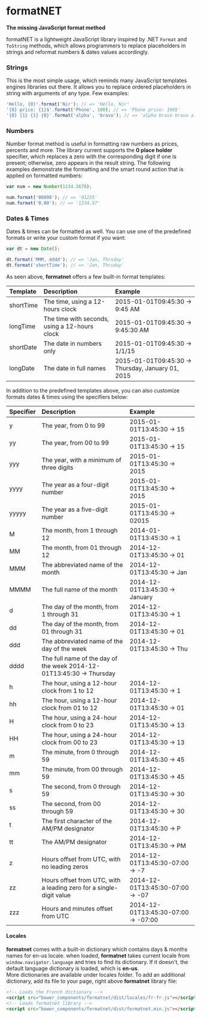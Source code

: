 # formatNET
**The missing JavaScript format method**

formatNET is a lightweight JavaScript library inspired by .NET `Format` and `ToString` methods,
which allows programmers to replace placeholders in strings and reformat numbers & dates values accordingly.

### Strings
This is the most simple usage, which reminds many JavaScript templates engines libraries out there.
It allows you to replace ordered placeholders in string with arguments of any type. Few examples:
```javascript
'Hello, {0}'.format('Nir'); // => 'Hello, Nir'
'{0} price: {1}$'.format('Phone', 100); // => 'Phone price: 100$'
'{0} {1} {1} {0}'.format('alpha', 'bravo'); // => 'alpha bravo bravo alpha'
```

### Numbers
Number format method is useful in formatting raw numbers as prices, percents and more.
The library current supports the **0 place holder** specifier, which replaces a zero with the corresponding digit
if one is present; otherwise, zero appears in the result string.
The following examples demonstrate the formatting and the smart round action that is applied on formatted numbers:
```javascript
var num = new Number(1234.5678);

num.format('00000'); // => '01235'
num.format('0.00'); // => '1234.57'
```

### Dates & Times
Dates & times can be formatted as well. You can use one of the predefined formats or write your custom format if you want:
```javascript
var dt = new Date();

dt.format('MMM, dddd'); // => 'Jan, Thrsday'
dt.format('shortTime'); // => 'Jan, Thrsday'
```
As seen above, **formatnet** offers a few built-in format templates:

| Template | Description | Example |
|:---------|:-----------|:--------|
| shortTime | The time, using a 12-hours clock | 2015-01-01T09:45:30 -> 9:45 AM|
| longTime | The time with seconds, using a 12-hours clock | 2015-01-01T09:45:30 -> 9:45:30 AM|
| shortDate | The date in numbers only | 2015-01-01T09:45:30 -> 1/1/15|
| longDate | The date in full names | 2015-01-01T09:45:30 -> Thursday, January 01, 2015|

In addition to the predefined templates above, you can also customize formats dates & times using the specifiers below:

| Specifier | Description | Example |
|:----------|:-----------|:--------|
|y | The year, from 0 to 99 | 2015-01-01T13:45:30 -> 15|
|yy | The year, from 00 to 99 | 2015-01-01T13:45:30 -> 15|
|yyy | The year, with a minimum of three digits | 2015-01-01T13:45:30 -> 2015|
|yyyy | The year as a four-digit number | 2015-01-01T13:45:30 -> 2015|
|yyyyy | The year as a five-digit number | 2015-01-01T13:45:30 -> 02015|
|M | The month, from 1 through 12 | 2014-01-01T13:45:30 -> 1|
|MM | The month, from 01 through 12 | 2014-12-01T13:45:30 -> 01|
|MMM | The abbreviated name of the month | 2014-12-01T13:45:30 -> Jan|
|MMMM | The full name of the month | 2014-12-01T13:45:30 -> January|
|d | The day of the month, from 1 through 31 | 2014-12-01T13:45:30 -> 1|
|dd | The day of the month, from 01 through 31 | 2014-12-01T13:45:30 -> 01|
|ddd | The abbreviated name of the day of the week | 2014-12-01T13:45:30 -> Thu|
|dddd | The full name of the day of the week 2014-12-01T13:45:30 -> Thursday|
|h | The hour, using a 12-hour clock from 1 to 12 | 2014-12-01T13:45:30 -> 1|
|hh | The hour, using a 12-hour clock from 01 to 12 | 2014-12-01T13:45:30 -> 01|
|H | The hour, using a 24-hour clock from 0 to 23 | 2014-12-01T13:45:30 -> 13|
|HH | The hour, using a 24-hour clock from 00 to 23 | 2014-12-01T13:45:30 -> 13|
|m | The minute, from 0 through 59 | 2014-12-01T13:45:30 -> 45|
|mm | The minute, from 00 through 59 | 2014-12-01T13:45:30 -> 45|
|s | The second, from 0 through 59 | 2014-12-01T13:45:30 -> 30|
|ss | The second, from 00 through 59 | 2014-12-01T13:45:30 -> 30|
|t | The first character of the AM/PM designator | 2014-12-01T13:45:30 -> P|
|tt | The AM/PM designator | 2014-12-01T13:45:30 -> PM|
|z | Hours offset from UTC, with no leading zeros | 2014-12-01T13:45:30-07:00 -> -7|
|zz | Hours offset from UTC, with a leading zero for a single-digit value | 2014-12-01T13:45:30-07:00 -> -07|
|zzz | Hours and minutes offset from UTC | 2014-12-01T13:45:30-07:00 -> -07:00|

#### Locales
**formatnet** comes with a built-in dictionary which contains days & months names for en-us locale.
when loaded, **formatnet** takes current locale from `window.navigator.language` and tries to find its dictionary.
If it doesn't, the default language dictionary is loaded, which is **en-us**.  
More dictionaries are available under locales folder. To add an additional dictionary, add its file to your page, right above **formatnet** library file:

```html
<!-- Loads the French dictionary -->
<script src="bower_components/formatnet/dist/locales/fr-fr.js"></script>
<!-- Loads formatnet library -->
<script src="bower_components/formatnet/dist/formatnet.min.js"></script>
```